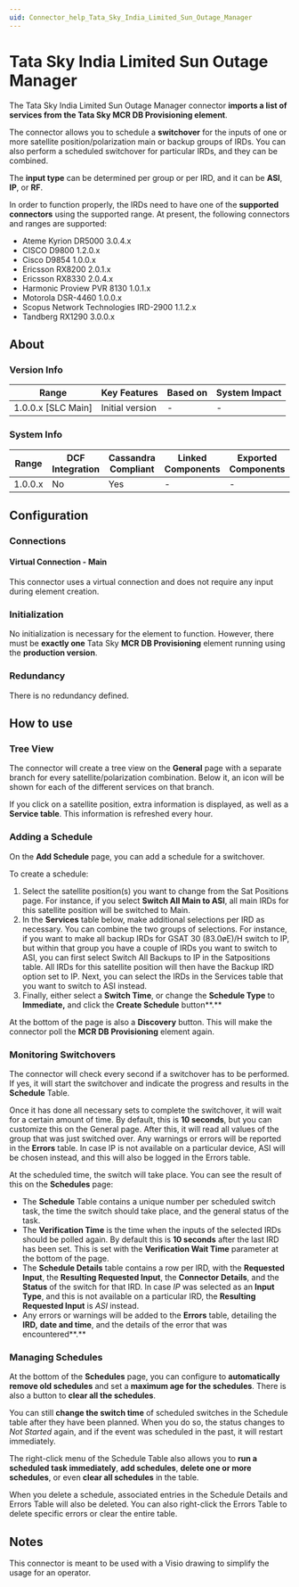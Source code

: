 ```yaml
---
uid: Connector_help_Tata_Sky_India_Limited_Sun_Outage_Manager
---
```


# Tata Sky India Limited Sun Outage Manager

The Tata Sky India Limited Sun Outage Manager connector **imports a list of services from the Tata Sky MCR DB Provisioning element**.

The connector allows you to schedule a **switchover** for the inputs of one or more satellite position/polarization main or backup groups of IRDs. You can also perform a scheduled switchover for particular IRDs, and they can be combined.

The **input type** can be determined per group or per IRD, and it can be **ASI**, **IP**, or **RF**.

In order to function properly, the IRDs need to have one of the **supported connectors** using the supported range. At present, the following connectors and ranges are supported:

- Ateme Kyrion DR5000 3.0.4.x
- CISCO D9800 1.2.0.x
- Cisco D9854 1.0.0.x
- Ericsson RX8200 2.0.1.x
- Ericsson RX8330 2.0.4.x
- Harmonic Proview PVR 8130 1.0.1.x
- Motorola DSR-4460 1.0.0.x
- Scopus Network Technologies IRD-2900 1.1.2.x
- Tandberg RX1290 3.0.0.x

## About

### Version Info

| **Range**            | **Key Features** | **Based on** | **System Impact** |
|----------------------|------------------|--------------|-------------------|
| 1.0.0.x \[SLC Main\] | Initial version  | \-           | \-                |

### System Info

| **Range** | **DCF Integration** | **Cassandra Compliant** | **Linked Components** | **Exported Components** |
|-----------|---------------------|-------------------------|-----------------------|-------------------------|
| 1.0.0.x   | No                  | Yes                     | \-                    | \-                      |

## Configuration

### Connections

#### Virtual Connection - Main

This connector uses a virtual connection and does not require any input during element creation.

### Initialization

No initialization is necessary for the element to function. However, there must be **exactly one** Tata Sky **MCR DB Provisioning** element running using the **production version**.

### Redundancy

There is no redundancy defined.

## How to use

### Tree View

The connector will create a tree view on the **General** page with a separate branch for every satellite/polarization combination. Below it, an icon will be shown for each of the different services on that branch.

If you click on a satellite position, extra information is displayed, as well as a **Service table**. This information is refreshed every hour.

### Adding a Schedule

On the **Add Schedule** page, you can add a schedule for a switchover.

To create a schedule:

1.  Select the satellite position(s) you want to change from the Sat Positions page.
    For instance, if you select **Switch All Main to ASI**, all main IRDs for this satellite position will be switched to Main.
2.  In the **Services** table below, make additional selections per IRD as necessary. You can combine the two groups of selections.
    For instance, if you want to make all backup IRDs for GSAT 30 (83.0øE)/H switch to IP, but within that group you have a couple of IRDs you want to switch to ASI, you can first select Switch All Backups to IP in the Satpositions table. All IRDs for this satellite position will then have the Backup IRD option set to IP. Next, you can select the IRDs in the Services table that you want to switch to ASI instead.
3.  Finally, either select a **Switch Time**, or change the **Schedule Type** to **Immediate,** and click the **Create Schedule** button**.**

At the bottom of the page is also a **Discovery** button. This will make the connector poll the **MCR DB Provisioning** element again.

### Monitoring Switchovers

The connector will check every second if a switchover has to be performed. If yes, it will start the switchover and indicate the progress and results in the **Schedule** Table.

Once it has done all necessary sets to complete the switchover, it will wait for a certain amount of time. By default, this is **10 seconds**, but you can customize this on the General page. After this, it will read all values of the group that was just switched over. Any warnings or errors will be reported in the **Errors** table. In case IP is not available on a particular device, ASI will be chosen instead, and this will also be logged in the Errors table.

At the scheduled time, the switch will take place. You can see the result of this on the **Schedules** page:

- The **Schedule** Table contains a unique number per scheduled switch task, the time the switch should take place, and the general status of the task.
- The **Verification Time** is the time when the inputs of the selected IRDs should be polled again. By default this is **10 seconds** after the last IRD has been set. This is set with the **Verification Wait Time** parameter at the bottom of the page.
- The **Schedule Details** table contains a row per IRD, with the **Requested Input**, the **Resulting Requested Input**, the **Connector Details**, and the **Status** of the switch for that IRD.
  In case *IP* was selected as an **Input Type**, and this is not available on a particular IRD, the **Resulting Requested Input** is *ASI* instead.
- Any errors or warnings will be added to the **Errors** table, detailing the **IRD,** **date and time**, and the details of the error that was encountered**.**

### Managing Schedules

At the bottom of the **Schedules** page, you can configure to **automatically remove old schedules** and set a **maximum age for the schedules**. There is also a button to **clear all the schedules**.

You can still **change the switch time** of scheduled switches in the Schedule table after they have been planned. When you do so, the status changes to *Not Started* again, and if the event was scheduled in the past, it will restart immediately.

The right-click menu of the Schedule Table also allows you to **run a scheduled task immediately**, **add schedules**, **delete one or more schedules**, or even **clear all schedules** in the table.

When you delete a schedule, associated entries in the Schedule Details and Errors Table will also be deleted. You can also right-click the Errors Table to delete specific errors or clear the entire table.

## Notes

This connector is meant to be used with a Visio drawing to simplify the usage for an operator.
